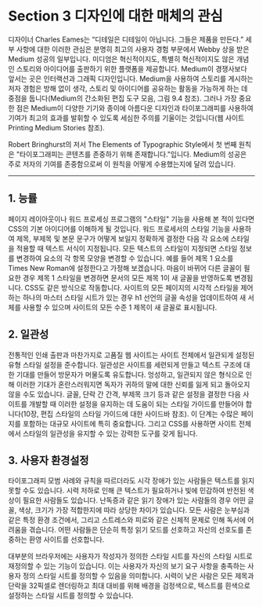 # Section 3 디자인에 대한 매체의 관심

디자이너 Charles Eames는 “디테일은 디테일이 아닙니다. 그들은 제품을 만든다.” 세부 사항에 대한 이러한 관심은 분명히 최고의 사용자 경험 부문에서 Webby 상을 받은 Medium 성공의 일부입니다. 미디엄은 혁신적이지도, 특별히 혁신적이지도 않은 개념인 스토리와 아이디어를 출판하기 위한 플랫폼을 제공합니다. Medium이 경쟁사보다 앞서는 곳은 인터랙션과 그래픽 디자인입니다. Medium을 사용하여 스토리를 게시하는 저자 경험은 방해 없이 생각, 스토리 및 아이디어를 공유하는 활동을 가능하게 하는 데 중점을 둡니다(Medium의 간소화된 편집 도구 모음, 그림 9.4 참조). 그러나 가장 중요한 점은 Medium이 다양한 기기와 종이에 아름다운 디자인과 타이포그래피를 사용하여 기여가 최고의 효과를 발휘할 수 있도록 세심한 주의를 기울이는 것입니다(웹 사이트 Printing Medium Stories 참조).

Robert Bringhurst의 저서 The Elements of Typographic Style에서 첫 번째 원칙은 "타이포그래피는 콘텐츠를 존중하기 위해 존재합니다."입니다. Medium의 성공은 주로 저자의 기여를 존중함으로써 이 원칙을 어떻게 수용했는지에 달려 있습니다.

---

## 1. 능률

페이지 레이아웃이나 워드 프로세싱 프로그램의 "스타일" 기능을 사용해 본 적이 있다면 CSS의 기본 아이디어를 이해하게 될 것입니다. 워드 프로세서의 스타일 기능을 사용하여 제목, 부제목 및 본문 문구가 어떻게 보일지 정확하게 결정한 다음 각 요소에 스타일을 적용할 때 텍스트 서식이 지정됩니다. 모든 텍스트의 스타일이 지정되면 스타일 정보를 변경하여 요소의 각 항목 모양을 변경할 수 있습니다. 예를 들어 제목 1 요소를 Times New Roman에 설정한다고 가정해 보겠습니다. 마음이 바뀌어 다른 글꼴이 필요한 경우 제목 1 스타일을 변경하면 문서의 모든 제목 1이 새 글꼴을 반영하도록 변경됩니다. CSS도 같은 방식으로 작동합니다. 사이트의 모든 페이지의 시각적 스타일을 제어하는 ​​하나의 마스터 스타일 시트가 있는 경우 h1 선언의 글꼴 속성을 업데이트하여 새 서체를 사용할 수 있으며 사이트의 모든 수준 1 제목이 새 글꼴로 표시됩니다.

## 2. 일관성

전통적인 인쇄 출판과 마찬가지로 고품질 웹 사이트는 사이트 전체에서 일관되게 설정된 유형 스타일 설정을 준수합니다. 일관성은 사이트를 세련되게 만들고 텍스트 구조에 대한 기대를 만들어 방문자가 머물도록 유도합니다. 엉성하고, 일관되지 않은 형식으로 인해 이러한 기대가 혼란스러워지면 독자가 귀하의 말에 대한 신뢰를 잃게 되고 돌아오지 않을 수도 있습니다. 글꼴, 단락 간 간격, 부제목 크기 등과 같은 설정을 결정한 다음 사이트를 개발할 때 이러한 설정을 유지하는 데 도움이 되는 스타일 가이드를 만들어야 합니다(10장, 편집 스타일의 스타일 가이드에 대한 사이드바 참조). 이 단계는 수많은 페이지를 포함하는 대규모 사이트에 특히 중요합니다. 그리고 CSS를 사용하면 사이트 전체에서 스타일의 일관성을 유지할 수 있는 강력한 도구를 갖게 됩니다.

## 3. 사용자 환경설정

타이포그래피 모범 사례와 규칙을 따르더라도 시각 장애가 있는 사람들은 텍스트를 읽지 못할 수도 있습니다. 시력 저하로 인해 큰 텍스트가 필요하거나 빛에 민감하여 반전된 색상이 필요한 사람들도 있습니다. 난독증과 같은 읽기 장애가 있는 사람들의 경우 어떤 글꼴, 색상, 크기가 가장 적합한지에 따라 상당한 차이가 있습니다. 모든 사람은 눈부심과 같은 특정 환경 조건에서, 그리고 스트레스와 피로와 같은 신체적 문제로 인해 독서에 어려움을 겪습니다. 어떤 사람들은 단순히 특정 읽기 모드를 선호하고 자신의 선호도를 존중하는 환영 사이트를 선호합니다.

대부분의 브라우저에는 사용자가 작성자가 정의한 스타일 시트를 자신의 스타일 시트로 재정의할 수 있는 기능이 있습니다. 이는 사용자가 자신의 보기 요구 사항을 충족하는 사용자 정의 스타일 시트를 정의할 수 있음을 의미합니다. 시력이 낮은 사람은 모든 제목과 단락을 32픽셀로 렌더링하고 최대 대비를 위해 배경을 검정색으로, 텍스트를 흰색으로 설정하는 스타일 시트를 정의할 수 있습니다.
